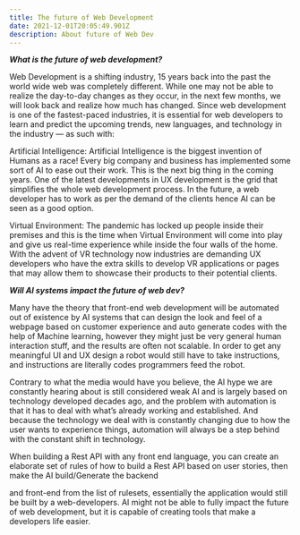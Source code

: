 ```yaml
---
title: The future of Web Development
date: 2021-12-01T20:05:49.901Z
description: About future of Web Dev
---
```

***What is the future of web development?***

Web Development is a shifting industry, 15 years back into the past the world wide web was completely different. While one may not be able to realize the day-to-day changes as they occur, in the next few months, we will look back and realize how much has changed. Since web development is one of the fastest-paced industries, it is essential for web developers to learn and predict the upcoming trends, new languages, and technology in the industry — as such with:

Artificial Intelligence: Artificial Intelligence is the biggest invention of Humans as a race! Every big company and business has implemented some sort of AI to ease out their work. This is the next big thing in the coming years. One of the latest developments in UX development is the grid that simplifies the whole web development process. In the future, a web developer has to work as per the demand of the clients hence AI can be seen as a good option.

Virtual Environment: The pandemic has locked up people inside their premises and this is the time when Virtual Environment will come into play and give us real-time experience while inside the four walls of the home. With the advent of VR technology now industries are demanding UX developers who have the extra skills to develop VR applications or pages that may allow them to showcase their products to their potential clients.

***Will AI systems impact the future of web dev?***

Many have the theory that front-end web development will be automated out of existence by AI systems that can design the look and feel of a webpage based on customer experience and auto generate codes with the help of Machine learning, however they might just be very general human interaction stuff, and the results are often not scalable. In order to get any meaningful UI and UX design a robot would still have to take instructions, and instructions are literally codes programmers feed the robot.

Contrary to what the media would have you believe, the AI hype we are constantly hearing about is still considered weak AI and is largely based on technology developed decades ago, and the problem with automation is that it has to deal with what’s already working and established. And because the technology we deal with is constantly changing due to how the user wants to experience things, automation will always be a step behind with the constant shift in technology.

When building a Rest API with any front end language, you can create an elaborate set of rules of how to build a Rest API based on user stories, then make the AI build/Generate the backend

and front-end from the list of rulesets, essentially the application would still be built by a web-developers. AI might not be able to fully impact the future of web development, but it is capable of creating tools that make a developers life easier.
